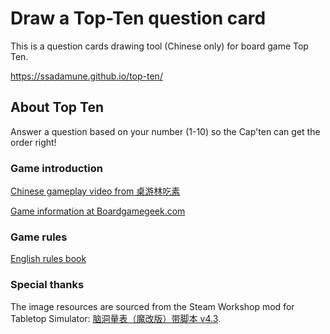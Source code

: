 # Draw a Top-Ten question card

This is a question cards drawing tool (Chinese only) for board game Top Ten.

https://ssadamune.github.io/top-ten/

## About Top Ten

Answer a question based on your number (1-10) so the Cap'ten can get the order right!

### Game introduction

[Chinese gameplay video from 桌游林吃素](https://www.bilibili.com/video/BV1Qb4y1r7N2)

[Game information at Boardgamegeek.com](https://boardgamegeek.com/boardgame/300905/top-ten)

### Game rules

[English rules book](https://boardgamegeek.com/file/download_redirect/233e81fb17c0ce4fd64a73bd7cc265cfa5075fb27370d73c/Top_ten_rules_EN.pdf)

### Special thanks

The image resources are sourced from the Steam Workshop mod for Tabletop Simulator: [脑洞量表（魔改版）带脚本 v4.3](https://steamcommunity.com/sharedfiles/filedetails/?id=2773378236).
